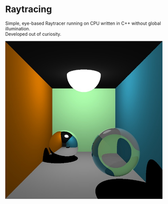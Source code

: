 # Raytracing
Simple, eye-based Raytracer running on CPU written in C++ without global illumination.  
Developed out of curiosity.

<img src="Dokumente/Raytracing.jpeg" alt="Raytracing" width="500" height="500">
